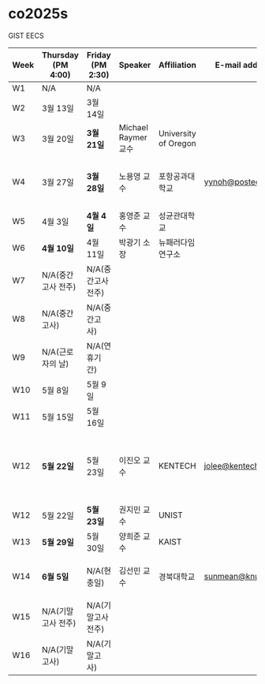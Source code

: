 # co2025s

GIST EECS

|Week|Thursday (PM 4:00)|Friday (PM 2:30)|Speaker|Affiliation|E-mail address|Title|Host|Language|Remark|
|---|---|---|---|---|---|---|---|---|---|
|W1|N/A|N/A|
|W2|3월 13일|3월 14일|
|W3|3월 20일|**3월 21일**|Michael Raymer 교수|University of Oregon|||함병승|영어|온라인
|W4|3월 27일|**3월 28일**|노용영 교수|포항공과대학교|yynoh@postech.ac.kr|Development of high-performance p-type transistors|송영민|영어
|W5|4월 3일|**4월 4일**|홍영준 교수|성균관대학교|||이동선|
|W6|**4월 10일**|4월 11일|박광기 소장|뉴패러다임연구소|||임춘택
|W7|N/A(중간고사 전주)|N/A(중간고사 전주)|
|W8|N/A(중간고사)|N/A(중간고사)|
|W9|N/A(근로자의 날)|N/A(연휴기간)|
|W10|5월 8일|5월 9일|
|W11|5월 15일|5월 16일|
|W12|**5월 22일**|5월 23일|이진오 교수|KENTECH|jolee@kentech.ac.kr|Introduction to DC power grids: Perspective of power system operation|김윤수|영어
|W12|5월 22일|**5월 23일**|권지민 교수|UNIST|||신현진
|W13|**5월 29일**|5월 30일|양희준 교수|KAIST|||신현진
|W14|**6월 5일**|N/A(현충일)|김선민 교수|경북대학교|sunmean@knu.ac.kr|Survive in the world of post Moore's law|윤훈한|영어|모든 목요일 가능
|W15|N/A(기말고사 전주)|N/A(기말고사 전주)|
|W16|N/A(기말고사)|N/A(기말고사)|
